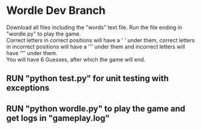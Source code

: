 # Wordle Dev Branch

Download all files including the "words" text file. Run the file ending in "wordle.py" to play the game. <br>
Correct letters in correct positions will have a ' ' under them, correct letters in incorrect positions will have a '\'' under them and incorrect letters will have '\"' under them. <br>
You will have 6 Guesses, after which the game will end.

## RUN "python test.py" for unit testing with exceptions
## RUN "python wordle.py" to play the game and get logs in "gameplay.log"
